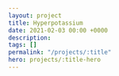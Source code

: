 ```yaml
---
layout: project
title: Hyperpotassium
date: 2021-02-03 00:00 +0000
description:
tags: []
permalink: "/projects/:title"
hero: projects/:title-hero
---
```

